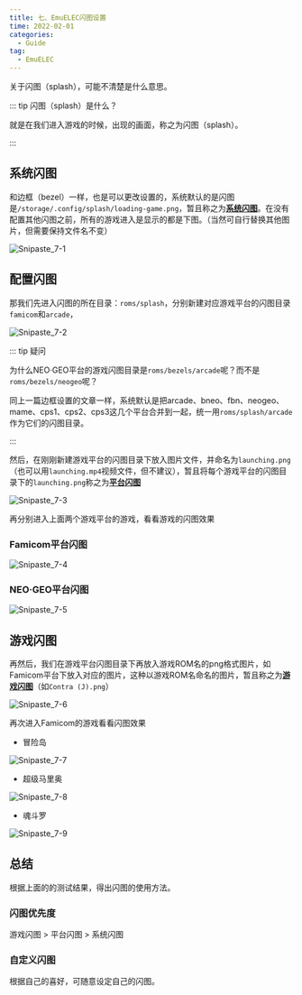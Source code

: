 ```yaml
---
title: 七、EmuELEC闪图设置
time: 2022-02-01
categories: 
  - Guide
tag:
  - EmuELEC
---
```


关于闪图（splash），可能不清楚是什么意思。

::: tip 闪图（splash）是什么？

就是在我们进入游戏的时候，出现的画面，称之为闪图（splash）。

:::

## 系统闪图

和边框（bezel）一样，也是可以更改设置的，系统默认的是闪图是`/storage/.config/splash/loading-game.png`，暂且称之为<u>**系统闪图**</u>。在没有配置其他闪图之前，所有的游戏进入是显示的都是下图。（当然可自行替换其他图片，但需要保持文件名不变）

![Snipaste_7-1](./assets/Snipaste_7-1.png)

## 配置闪图

那我们先进入闪图的所在目录：`roms/splash`，分别新建对应游戏平台的闪图目录`famicom`和`arcade`，

![Snipaste_7-2](./assets/Snipaste_7-2.png)

::: tip 疑问

为什么NEO·GEO平台的游戏闪图目录是`roms/bezels/arcade`呢？而不是`roms/bezels/neogeo`呢？

同上一篇边框设置的文章一样，系统默认是把arcade、bneo、fbn、neogeo、mame、cps1、cps2、cps3这几个平台合并到一起，统一用`roms/splash/arcade`作为它们的闪图目录。

:::

然后，在刚刚新建游戏平台的闪图目录下放入图片文件，并命名为`launching.png`（也可以用`launching.mp4`视频文件，但不建议），暂且将每个游戏平台的闪图目录下的`launching.png`称之为<u>**平台闪图**</u>

![Snipaste_7-3](./assets/Snipaste_7-3.png)

再分别进入上面两个游戏平台的游戏，看看游戏的闪图效果

### Famicom平台闪图

![Snipaste_7-4](./assets/Snipaste_7-4.png)

### NEO·GEO平台闪图

![Snipaste_7-5](./assets/Snipaste_7-5.png)

## 游戏闪图

再然后，我们在游戏平台闪图目录下再放入游戏ROM名的png格式图片，如Famicom平台下放入对应的图片，这种以游戏ROM名命名的图片，暂且称之为<u>**游戏闪图**</u>（如`Contra (J).png`）

![Snipaste_7-6](./assets/Snipaste_7-6.png)

再次进入Famicom的游戏看看闪图效果

- 冒险岛

![Snipaste_7-7](./assets/Snipaste_7-7.png)

- 超级马里奥

![Snipaste_7-8](./assets/Snipaste_7-8.png)

- 魂斗罗

![Snipaste_7-9](./assets/Snipaste_7-9.png)

## 总结

根据上面的的测试结果，得出闪图的使用方法。

### 闪图优先度

游戏闪图 > 平台闪图 > 系统闪图

### 自定义闪图

根据自己的喜好，可随意设定自己的闪图。
